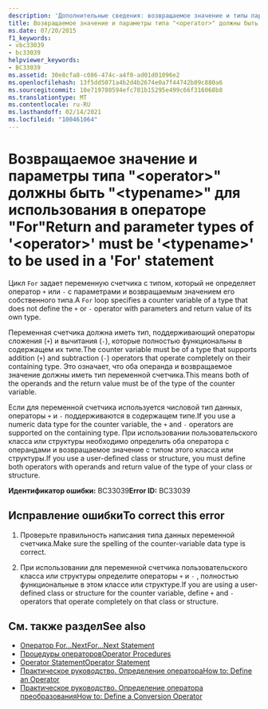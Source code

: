```yaml
---
description: 'Дополнительные сведения: возвращаемое значение и типы параметров для " <operator> " должны быть "" <typename> для использования в операторе "for"'
title: Возвращаемое значение и параметры типа "<operator>" должны быть "<typename>" для использования в операторе "For"
ms.date: 07/20/2015
f1_keywords:
- vbc33039
- bc33039
helpviewer_keywords:
- BC33039
ms.assetid: 30e8cfa8-c086-474c-a4f0-ad01d01096e2
ms.openlocfilehash: 13f5dd5071a4b2d4b2674e0a7f44742b09c880a6
ms.sourcegitcommit: 10e719780594efc781b15295e499c66f316068b8
ms.translationtype: MT
ms.contentlocale: ru-RU
ms.lasthandoff: 02/14/2021
ms.locfileid: "100461064"
---
```

# <a name="return-and-parameter-types-of-operator-must-be-typename-to-be-used-in-a-for-statement"></a><span data-ttu-id="84868-103">Возвращаемое значение и параметры типа "\<operator>" должны быть "\<typename>" для использования в операторе "For"</span><span class="sxs-lookup"><span data-stu-id="84868-103">Return and parameter types of '\<operator>' must be '\<typename>' to be used in a 'For' statement</span></span>

<span data-ttu-id="84868-104">Цикл `For` задает переменную счетчика с типом, который не определяет оператор `+` или `-` с параметрами и возвращаемым значением его собственного типа.</span><span class="sxs-lookup"><span data-stu-id="84868-104">A `For` loop specifies a counter variable of a type that does not define the `+` or `-` operator with parameters and return value of its own type.</span></span>  
  
 <span data-ttu-id="84868-105">Переменная счетчика должна иметь тип, поддерживающий операторы сложения (`+`) и вычитания (`-`), которые полностью функциональны в содержащем их типе.</span><span class="sxs-lookup"><span data-stu-id="84868-105">The counter variable must be of a type that supports addition (`+`) and subtraction (`-`) operators that operate completely on their containing type.</span></span> <span data-ttu-id="84868-106">Это означает, что оба операнда и возвращаемое значение должны иметь тип переменной счетчика.</span><span class="sxs-lookup"><span data-stu-id="84868-106">This means both of the operands and the return value must be of the type of the counter variable.</span></span>  
  
 <span data-ttu-id="84868-107">Если для переменной счетчика используется числовой тип данных, операторы `+` и `-` поддерживаются в содержащем типе.</span><span class="sxs-lookup"><span data-stu-id="84868-107">If you use a numeric data type for the counter variable, the `+` and `-` operators are supported on the containing type.</span></span> <span data-ttu-id="84868-108">При использовании пользовательского класса или структуры необходимо определить оба оператора с операндами и возвращаемое значение с типом этого класса или структуры.</span><span class="sxs-lookup"><span data-stu-id="84868-108">If you use a user-defined class or structure, you must define both operators with operands and return value of the type of your class or structure.</span></span>  
  
 <span data-ttu-id="84868-109">**Идентификатор ошибки:** BC33039</span><span class="sxs-lookup"><span data-stu-id="84868-109">**Error ID:** BC33039</span></span>  
  
## <a name="to-correct-this-error"></a><span data-ttu-id="84868-110">Исправление ошибки</span><span class="sxs-lookup"><span data-stu-id="84868-110">To correct this error</span></span>  
  
1. <span data-ttu-id="84868-111">Проверьте правильность написания типа данных переменной счетчика.</span><span class="sxs-lookup"><span data-stu-id="84868-111">Make sure the spelling of the counter-variable data type is correct.</span></span>  
  
2. <span data-ttu-id="84868-112">При использовании для переменной счетчика пользовательского класса или структуры определите операторы `+` и `-` , полностью функциональные в этом классе или структуре.</span><span class="sxs-lookup"><span data-stu-id="84868-112">If you are using a user-defined class or structure for the counter variable, define `+` and `-` operators that operate completely on that class or structure.</span></span>  
  
## <a name="see-also"></a><span data-ttu-id="84868-113">См. также раздел</span><span class="sxs-lookup"><span data-stu-id="84868-113">See also</span></span>

- [<span data-ttu-id="84868-114">Оператор For…Next</span><span class="sxs-lookup"><span data-stu-id="84868-114">For...Next Statement</span></span>](../language-reference/statements/for-next-statement.md)
- [<span data-ttu-id="84868-115">Процедуры операторов</span><span class="sxs-lookup"><span data-stu-id="84868-115">Operator Procedures</span></span>](../programming-guide/language-features/procedures/operator-procedures.md)
- [<span data-ttu-id="84868-116">Operator Statement</span><span class="sxs-lookup"><span data-stu-id="84868-116">Operator Statement</span></span>](../language-reference/statements/operator-statement.md)
- [<span data-ttu-id="84868-117">Практическое руководство. Определение оператора</span><span class="sxs-lookup"><span data-stu-id="84868-117">How to: Define an Operator</span></span>](../programming-guide/language-features/procedures/how-to-define-an-operator.md)
- [<span data-ttu-id="84868-118">Практическое руководство. Определение оператора преобразования</span><span class="sxs-lookup"><span data-stu-id="84868-118">How to: Define a Conversion Operator</span></span>](../programming-guide/language-features/procedures/how-to-define-a-conversion-operator.md)
